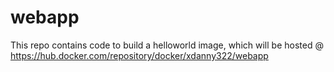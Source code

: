 # webapp

This repo contains code to build a helloworld image, which will be hosted @ https://hub.docker.com/repository/docker/xdanny322/webapp


